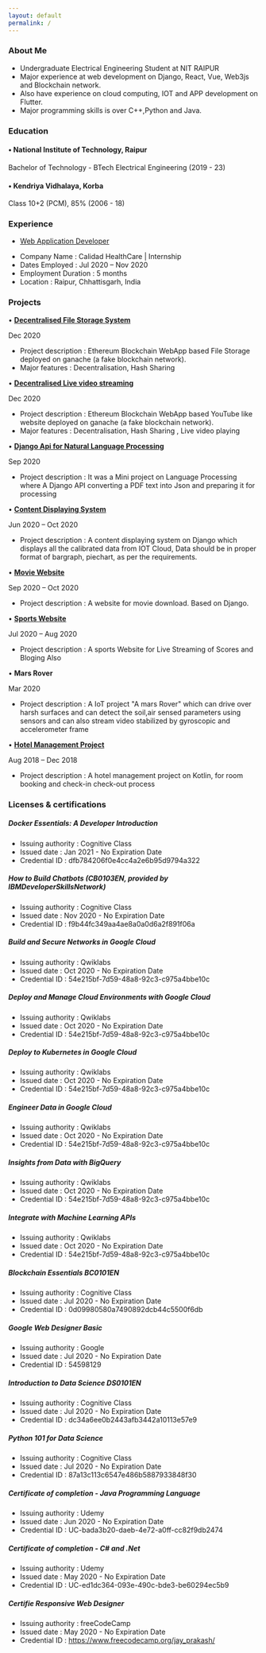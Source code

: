 ```yaml
---
layout: default
permalink: /
---
```


### About Me


- Undergraduate Electrical Engineering Student at NIT RAIPUR
- Major experience at web development on Django, React, Vue, Web3js and Blockchain network.
- Also have experience on cloud computing, IOT and APP development on Flutter.
- Major programming skills is over C++,Python and Java.


### Education

#### • National Institute of Technology, Raipur


Bachelor of Technology - BTech
Electrical Engineering (2019 - 23)

#### • Kendriya Vidhalaya, Korba 


Class 10+2 (PCM), 85%
(2006 - 18)


### Experience 

* [Web Application Developer](/images/0001.jpg)


- Company Name : Calidad HealthCare | Internship
- Dates Employed : Jul 2020 – Nov 2020
- Employment Duration : 5 months
- Location : Raipur, Chhattisgarh, India


### Projects

• [**Decentralised File Storage System**](https://github.com/jayprakash02/Ethereum-dropbox-clone)


Dec 2020
- Project description : Ethereum Blockchain WebApp based File Storage deployed on ganache (a fake blockchain network). 
- Major features : Decentralisation, Hash Sharing

• [**Decentralised Live video streaming**](https://github.com/jayprakash02/Etherum-Youtube-Clone)


Dec 2020
- Project description : Ethereum Blockchain WebApp based YouTube like website deployed on ganache (a fake blockchain network). 
- Major features : Decentralisation, Hash Sharing , Live video playing

• [**Django Api for Natural Language Processing**](https://github.com/jayprakash02/CVchallenge)


Sep 2020
- Project description : It was a Mini project on Language Processing where A Django API converting a PDF text into Json and preparing it for processing

• [**Content Displaying System**](https://github.com/jayprakash02/Calidad-Dashboard)


Jun 2020 – Oct 2020
- Project description : A content displaying system on Django which displays all the calibrated data from IOT Cloud, Data should be in proper format of bargraph, piechart, as per the requirements.

• [**Movie Website**](https://github.com/jayprakash02/Django-MovieWebsite)


Sep 2020 – Oct 2020
- Project description : A website for movie download. Based on Django.

• [**Sports Website**](https://github.com/jayprakash02/LiveSportsWebApp)


Jul 2020 – Aug 2020
- Project description : A sports Website for Live Streaming of Scores and Bloging Also

• **Mars Rover**


Mar 2020
- Project description : A IoT project "A mars Rover" which can drive over harsh surfaces and can detect the soil,air sensed parameters using sensors and can also stream video stabilized by gyroscopic and accelerometer frame

• [**Hotel Management Project**](https://github.com/jayprakash02/hotelmanagement)


Aug 2018 – Dec 2018
- Project description : A hotel management project on Kotlin, for room booking and check-in check-out process


### Licenses & certifications

##### Docker Essentials: A Developer Introduction


- Issuing authority : Cognitive Class
- Issued date : Jan 2021 - No Expiration Date
- Credential ID : dfb784206f0e4cc4a2e6b95d9794a322


##### How to Build Chatbots (CB0103EN, provided by IBMDeveloperSkillsNetwork)


- Issuing authority : Cognitive Class
- Issued date : Nov 2020 - No Expiration Date
- Credential ID : f9b44fc349aa4ae8a0a0d6a2f891f06a


##### Build and Secure Networks in Google Cloud


- Issuing authority : Qwiklabs
- Issued date : Oct 2020 - No Expiration Date
- Credential ID : 54e215bf-7d59-48a8-92c3-c975a4bbe10c


##### Deploy and Manage Cloud Environments with Google Cloud


- Issuing authority : Qwiklabs
- Issued date : Oct 2020 - No Expiration Date
- Credential ID : 54e215bf-7d59-48a8-92c3-c975a4bbe10c


##### Deploy to Kubernetes in Google Cloud


- Issuing authority : Qwiklabs
- Issued date : Oct 2020 - No Expiration Date
- Credential ID : 54e215bf-7d59-48a8-92c3-c975a4bbe10c


##### Engineer Data in Google Cloud


- Issuing authority : Qwiklabs
- Issued date : Oct 2020 - No Expiration Date
- Credential ID : 54e215bf-7d59-48a8-92c3-c975a4bbe10c


##### Insights from Data with BigQuery


- Issuing authority : Qwiklabs
- Issued date : Oct 2020 - No Expiration Date
- Credential ID : 54e215bf-7d59-48a8-92c3-c975a4bbe10c


##### Integrate with Machine Learning APIs


- Issuing authority : Qwiklabs
- Issued date : Oct 2020 - No Expiration Date
- Credential ID : 54e215bf-7d59-48a8-92c3-c975a4bbe10c


##### Blockchain Essentials BC0101EN


- Issuing authority : Cognitive Class
- Issued date : Jul 2020 - No Expiration Date
- Credential ID : 0d09980580a7490892dcb44c5500f6db


##### Google Web Designer Basic


- Issuing authority : Google
- Issued date : Jul 2020 - No Expiration Date
- Credential ID : 54598129


##### Introduction to Data Science DS0101EN


- Issuing authority : Cognitive Class
- Issued date : Jul 2020 - No Expiration Date
- Credential ID : dc34a6ee0b2443afb3442a10113e57e9


##### Python 101 for Data Science


- Issuing authority : Cognitive Class
- Issued date : Jul 2020 - No Expiration Date
- Credential ID : 87a13c113c6547e486b5887933848f30


##### Certificate of completion - Java Programming Language


- Issuing authority : Udemy
- Issued date : Jun 2020 - No Expiration Date
- Credential ID : UC-bada3b20-daeb-4e72-a0ff-cc82f9db2474


##### Certificate of completion - C# and .Net


- Issuing authority : Udemy
- Issued date : May 2020 - No Expiration Date
- Credential ID : UC-ed1dc364-093e-490c-bde3-be60294ec5b9


##### Certifie Responsive Web Designer


- Issuing authority : freeCodeCamp
- Issued date : May 2020 - No Expiration Date
- Credential ID : https://www.freecodecamp.org/jay_prakash/
